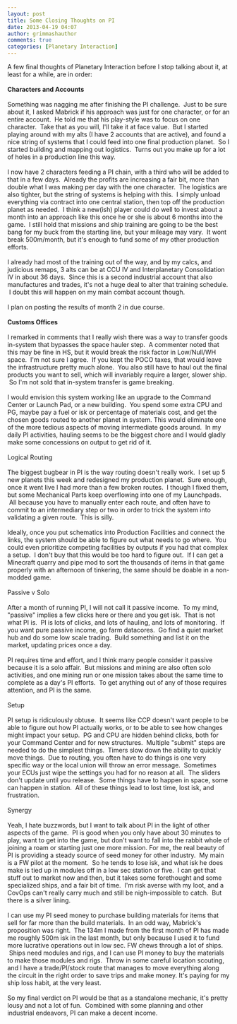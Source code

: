```yaml
---
layout: post
title: Some Closing Thoughts on PI
date: 2013-04-19 04:07
author: grimmashauthor
comments: true
categories: [Planetary Interaction]
---
```

A few final thoughts of Planetary Interaction before I stop talking about it, at least for a while, are in order:<br /><br /><strong>Characters and Accounts</strong><br /><br />Something was nagging me after finishing the PI challenge. &nbsp;Just to be sure about it, I asked Mabrick if his approach was just for one character, or for an entire account. &nbsp;He told me that his play-style was to focus on one character. &nbsp;Take that as you will, I'll take it at face value. &nbsp;But I started playing around with my alts (I have 2 accounts that are active), and found a nice string of systems that I could feed into one final production planet. &nbsp;So I started building and mapping out logistics. &nbsp;Turns out you make up for a lot of holes in a production line this way.<br /><br />I now have 2 characters feeding a PI chain, with a third who will be added to that in a few days. &nbsp;Already the profits are increasing a fair bit, more than double what I was making per day with the one character. &nbsp;The logistics are also tighter, but the string of systems is helping with this. &nbsp;I simply unload everything via contract into one central station, then top off the production planet as needed. &nbsp;I think a new(ish) player could do well to invest about a month into an approach like this once he or she is about 6 months into the game. &nbsp;I still hold that missions and ship training are going to be the best bang for my buck from the starting line, but your mileage may vary. &nbsp;It wont break 500m/month, but it's enough to fund some of my other production efforts. <br /><br />I already had most of the training out of the way, and by my calcs, and judicious remaps, 3 alts can be at CCU IV and Interplanetary Consolidation IV in about 36 days. &nbsp;Since this is a second industrial account that also manufactures and trades, it's not a huge deal to alter that training schedule. &nbsp;I doubt this will happen on my main combat account though.<br /><br />I plan on posting the results of month 2 in due course.<br /><br /><strong>Customs Offices</strong><br /><br />I remarked in comments that I really wish there was a way to transfer goods in-system that bypasses the space hauler step. &nbsp;A commenter noted that this may be fine in HS, but it would break the risk factor in Low/Null/WH space. &nbsp;I'm not sure I agree. &nbsp;If you kept the POCO taxes, that would leave the infrastructure pretty much alone. &nbsp;You also still have to haul out the final products you want to sell, which will invariably require a larger, slower ship. &nbsp;So I'm not sold that in-system transfer is game breaking.<br /><br />I would envision this system working like an upgrade to the Command Center or Launch Pad, or a new building. &nbsp;You spend some extra CPU and PG, maybe pay a fuel or isk or percentage of materials cost, and get the chosen goods routed to another planet in system. This would eliminate one of the more tedious aspects of moving intermediate goods around. &nbsp;In my daily PI activities, hauling seems to be the biggest chore and I would gladly make some concessions on output to get rid of it.<br /><br />Logical Routing<br /><br />The biggest bugbear in PI is the way routing doesn't really work. &nbsp;I set up 5 new planets this week and redesigned my production planet. &nbsp;Sure enough, once it went live I had more than a few broken routes. &nbsp;I though I fixed them, but some Mechanical Parts keep overflowing into one of my Launchpads. &nbsp;All because you have to manually enter each route, and often have to commit to an intermediary step or two in order to trick the system into validating a given route. &nbsp;This is silly. <br /><br />Ideally, once you put schematics into Production Facilities and connect the links, the system should be able to figure out what needs to go where. &nbsp;You could even prioritize competing facilities by outputs if you had that complex a setup. &nbsp;I don't buy that this would be too hard to figure out. &nbsp;If I can get a Minecraft quarry and pipe mod to sort the thousands of items in that game properly with an afternoon of tinkering, the same should be doable in a non-modded game.<br /><br />Passive v Solo<br /><br />After a month of running PI, I will not call it passive income. &nbsp;To my mind, "passive" implies a few clicks here or there and you get isk. &nbsp;That is not what PI is. &nbsp;PI is lots of clicks, and lots of hauling, and lots of monitoring. &nbsp;If you want pure passive income, go farm datacores. &nbsp;Go find a quiet market hub and do some low scale trading. &nbsp;Build something and list it on the market, updating prices once a day.<br /><br />PI requires time and effort, and I think many people consider it passive because it is a solo affair. &nbsp;But missions and mining are also often solo activities, and one mining run or one mission takes about the same time to complete as a day's PI efforts. &nbsp;To get anything out of any of those requires attention, and PI is the same.<br /><br />Setup<br /><br />PI setup is ridiculously obtuse. &nbsp;It seems like CCP doesn't want people to be able to figure out how PI actually works, or to be able to see how changes might impact your setup. &nbsp;PG and CPU are hidden behind clicks, both for your Command Center and for new structures. &nbsp;Multiple "submit" steps are needed to do the simplest things. &nbsp;Timers slow down the ability to quickly move things. &nbsp;Due to routing, you often have to do things is one very specific way or the local union will throw an error message. &nbsp;Sometimes your ECUs just wipe the settings you had for no reason at all. &nbsp;The sliders don't update until you release. &nbsp;Some things have to happen in space, some can happen in station. &nbsp;All of these things lead to lost time, lost isk, and frustration.<br /><br />Synergy<br /><br />Yeah, I hate buzzwords, but I want to talk about PI in the light of other aspects of the game. &nbsp;PI is good when you only have about 30 minutes to play, want to get into the game, but don't want to fall into the rabbit whole of joining a roam or starting just one more mission. For me, the real beauty of PI is providing a steady source of seed money for other industry. &nbsp;My main is a FW pilot at the moment. &nbsp;So he tends to lose isk, and what isk he does make is tied up in modules off in a low sec station or five. &nbsp;I can get that stuff out to market now and then, but it takes some forethought and some specialized ships, and a fair bit of time. &nbsp;I'm risk averse with my loot, and a CovOps can't really carry much and still be nigh-impossible to catch. &nbsp;But there is a silver lining.<br /><br />I can use my PI seed money to purchase building materials for items that sell for far more than the build materials. &nbsp;In an odd way, Mabrick's proposition was right. &nbsp;The 134m I made from the first month of PI has made me roughly 500m isk in the last month, but only because I used it to fund more lucrative operations out in low sec. FW chews through a lot of ships. &nbsp;Ships need modules and rigs, and I can use PI money to buy the materials to make those modules and rigs. &nbsp;Throw in some careful location scouting, and I have a trade/PI/stock route that manages to move everything along the circuit in the right order to save trips and make money. It's paying for my ship loss habit, at the very least.<br /><br />So my final verdict on PI would be that as a standalone mechanic, it's pretty lousy and not a lot of fun. &nbsp;Combined with some planning and other industrial endeavors, PI can make a decent income.
